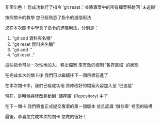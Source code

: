 非常出色！
您成功執行了指令 'git reset .'
並將專案中的所有檔案移動回 '未追蹤'

按照關卡的教學
您已經熟悉了指令的進階用法

您在本次關卡中學會了指令的進階用法，分別是：
1. "git add 資料夾名稱"
2. "git reset 資料夾名稱"
3. "git add ."
4. "git reset ."

這些指令可以一次性地加入、移出檔案
來有效的控制 '暫存區域' 的狀態 

在完成本次的關卡後
我們可以繼續往下一個目標前進了

在本次關卡中，我們已經成功地
將修改好的檔案內容加入至 '已追蹤'

現在，是時候將修改移動到 '儲存庫' (Repository) 中了

在下一關卡
我們將會正式提交專案的第一個版本
並且認識 '儲存庫' 裡面的結構

最後，恭喜您完成本次的關卡
您做的很好！